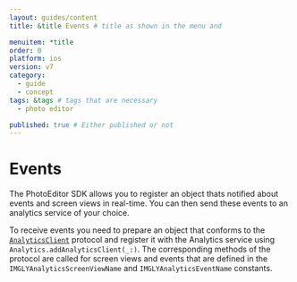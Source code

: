 ```yaml
---
layout: guides/content
title: &title Events # title as shown in the menu and 

menuitem: *title
order: 0
platform: ios
version: v7
category: 
  - guide
  - concept
tags: &tags # tags that are necessary
  - photo editor 

published: true # Either published or not 
---
```

# Events

The PhotoEditor SDK allows you to register an object thats notified about events and screen views in real-time. You can then send these events to an analytics service of your choice.

To receive events you need to prepare an object that conforms to the [`AnalyticsClient`](https://static.photoeditorsdk.com/docs/ios/Protocols/AnalyticsClient.html) protocol and register it with the Analytics service using `Analytics.addAnalyticsClient(_:)`. The corresponding methods of the protocol are called for screen views and events that are defined in the `IMGLYAnalyticsScreenViewName` and `IMGLYAnalyticsEventName` constants.
